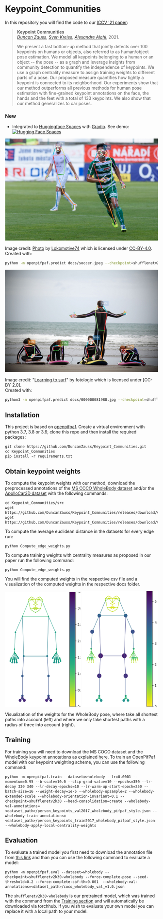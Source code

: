 # Keypoint_Communities
In this repository you will find the code to our [ICCV '21 paper](https://arxiv.org/abs/2110.00988):
> __Keypoint Communities__<br />
> _[Duncan Zauss](https://www.linkedin.com/in/duncan-zauss/), [Sven Kreiss](https://www.svenkreiss.com), [Alexandre Alahi](https://scholar.google.com/citations?user=UIhXQ64AAAAJ&hl=en)_, 2021.
>
> We present a fast bottom-up method that jointly detects over 100 keypoints on humans or objects, also referred to as human/object pose estimation. We model all keypoints belonging to a human or an object -- the pose -- as a graph and leverage insights from community detection to quantify the independence of keypoints. We use a graph centrality measure to assign training weights to different parts of a pose. Our proposed measure quantifies how tightly a keypoint is connected to its neighborhood. Our experiments show that our method outperforms all previous methods for human pose estimation with fine-grained keypoint annotations on the face, the hands and the feet with a total of 133 keypoints. We also show that our method generalizes to car poses. 

### New
* Integrated to [Huggingface Spaces](https://huggingface.co/spaces) with [Gradio](https://github.com/gradio-app/gradio). See demo: [![Hugging Face Spaces](https://img.shields.io/badge/%F0%9F%A4%97%20Hugging%20Face-Spaces-blue)](https://huggingface.co/spaces/akhaliq/Keypoint_Communities)


![example image with overlaid wholebody pose predictions](docs/soccer.jpeg.predictions.jpeg)

Image credit: [Photo](https://de.wikipedia.org/wiki/Kamil_Vacek#/media/Datei:Kamil_Vacek_20200627.jpg) by [Lokomotive74](https://commons.wikimedia.org/wiki/User:Lokomotive74) which is licensed under [CC-BY-4.0](https://creativecommons.org/licenses/by/4.0/).<br />
Created with:
```sh
python -m openpifpaf.predict docs/soccer.jpeg --checkpoint=shufflenetv2k30-wholebody --line-width=2 --show
```

![example image with overlaid wholebody pose predictions](docs/000000081988.jpg.predictions.jpeg)

Image credit: "[Learning to surf](https://www.flickr.com/photos/fotologic/6038911779/in/photostream/)" by fotologic which is licensed under [CC-BY-2.0].<br />
Created with:
```sh
python3 -m openpifpaf.predict docs/000000081988.jpg --checkpoint=shufflenetv2k30-wholebody --line-width=2 --show
```
 

## Installation
This project is based on [openpifpaf](https://github.com/openpifpaf/openpifpaf). Create a virtual environment with python 3.7, 3.8 or 3.9, clone this repo and then install the required packages:
```
git clone https://github.com/DuncanZauss/Keypoint_Communities.git
cd Keypoint_Communities
pip install -r requirements.txt
```

## Obtain keypoint weights
To compute the keypoint weights with our method, download the preprocessed annotations of the [MS COCO WholeBody dataset](https://github.com/jin-s13/COCO-WholeBody) and/or the [ApolloCar3D dataset](http://apolloscape.auto/car_instance.html) with the following commands:
```
cd Keypoint_Communities/src
wget https://github.com/DuncanZauss/Keypoint_Communities/releases/download/v0.1.0/person_keypoints_train2017_wholebody_pifpaf_style.json
wget https://github.com/DuncanZauss/Keypoint_Communities/releases/download/v0.1.0/apollo_keypoints_66_train.json
```
To compute the average euclidean distance in the datasets for every edge run:
```
python Compute_edge_weights.py
```
To compute training weights with centrality measures as proposed in our paper run the following command:
```
python Compute_edge_weights.py
```
You will find the computed weights in the respective csv file and a visualization of the computed weights in the respective docs folder.
<p float="left">
  <img src="src/docs_wb/centrality_harmonic_euclid_global_inverse_skeleton_wholebody.png" width="250" />
  <img src="src/docs_wb/w_harm_euclid_radius_3_skeleton_wholebody.png" width="250" /> 
</p>
Visualization of the weights for the WholeBody pose, where take all shortest paths into account (left) and where we only take shortest paths with a radius of three into account (right).


## Training
For training you will need to download the MS COCO dataset and the WholeBody keypoint annotations as explained [here](https://openpifpaf.github.io/plugins_wholebody.html#train).
To train an OpenPifPaf model with our keypoint weighting scheme, you can use the following command:
```
python -m openpifpaf.train --dataset=wholebody --lr=0.0001 --momentum=0.95 --b-scale=10.0 --clip-grad-value=10 --epochs=350 --lr-decay 330 340 --lr-decay-epochs=10 --lr-warm-up-start-epoch=250 --batch-size=16 --weight-decay=1e-5 --wholebody-upsample=2 --wholebody-extended-scale --wholebody-orientation-invariant=0.1 --checkpoint=shufflenetv2k30 --head-consolidation=create --wholebody-val-annotations=<dataset_path>/person_keypoints_val2017_wholebody_pifpaf_style.json --wholebody-train-annotations=<dataset_path>/person_keypoints_train2017_wholebody_pifpaf_style.json --wholebody-apply-local-centrality-weights
```

## Evaluation
To evaluate a trained model you first need to download the annotation file from [this link](https://drive.google.com/file/d/1N6VgwKnj8DeyGXCvp1eYgNbRmw6jdfrb/view) and than you can use the following command to evaluate a model:
```
python -m openpifpaf.eval --dataset=wholebody --checkpoint=shufflenetv2k30-wholebody --force-complete-pose --seed-threshold=0.2 --force-complete-caf-th=0.001  --wholebody-val-annotations=<dataset_path>/coco_wholebody_val_v1.0.json
```
The `shufflenetv2k30-wholebody` is our pretrained model, which was trained with the command from the [Training section](https://github.com/DuncanZauss/Keypoint_Communities#training) and will automatically be downloaded via torchhub. If you wish to evaluate your own model you can replace it with a local path to your model.

